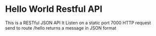 # Hello World Restful API
 This is a RESTful JSON API
It Listen on a static port 7000
HTTP request send to route /hello returns a message  in JSON format
